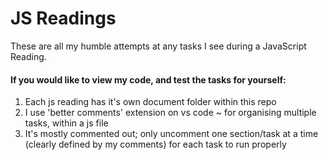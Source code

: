 # JS Readings
These are all my humble attempts at any tasks I see during a JavaScript Reading. 
#### If you would like to view my code, and test the tasks for yourself: 
1. Each js reading has it's own document folder within this repo
2. I use 'better comments' extension on vs code ~ for organising multiple tasks, within a js file
3. It's mostly commented out; only uncomment one section/task at a time (clearly defined by my comments) for each task to run properly 
